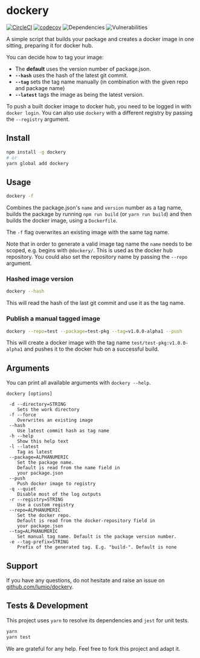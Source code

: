 dockery
===

[![CircleCI](https://img.shields.io/circleci/project/github/lumio/dockery/master.svg)](https://circleci.com/gh/lumio/dockery/tree/master) [![codecov](https://img.shields.io/codecov/c/github/lumio/dockery/master.svg)](https://codecov.io/gh/lumio/dockery) ![Dependencies](https://img.shields.io/david/lumio/dockery.svg) ![Vulnerabilities](https://img.shields.io/snyk/vulnerabilities/github/lumio/dockery.svg)

A simple script that builds your package and creates a docker image in one
sitting, preparing it for docker hub.

You can decide how to tag your image:

- The **default** uses the version number of package.json.
- **`--hash`** uses the hash of the latest git commit.
- **`--tag`** sets the tag name manually (in combination with the given repo and package name)
- **`--latest`** tags the image as being the latest version.

To push a built docker image to docker hub, you need to be logged in
with `docker login`. You can also use `dockery` with a different registry by
passing the `--registry` argument.

Install
---

```bash
npm install -g dockery
# or
yarn global add dockery
```

Usage
---

```bash
dockery -f
```

Combines the package.json's `name` and `version` number as a tag name, builds the
package by running `npm run build` (or `yarn run build`) and then builds the
docker image, using a `Dockerfile`.

The `-f` flag overwrites an existing image with the same tag name.

Note that in order to generate a valid image tag name the `name` needs to be
scoped, e.g. begins with `@dockery/`.
This is used as the docker hub repository.
You could also set the repository name by passing the `--repo` argument.

### Hashed image version

```bash
dockery --hash
```

This will read the hash of the last git commit and use it as the tag name.

### Publish a manual tagged image

```bash
dockery --repo=test --package=test-pkg --tag=v1.0.0-alpha1 --push
```

This will create a docker image with the tag name `test/test-pkg:v1.0.0-alpha1`
and pushes it to the docker hub on a successful build.

Arguments
---

You can print all available arguments with `dockery --help`.

```
dockery [options]

 -d --directory=STRING
    Sets the work directory
 -f --force
    Overwrites an existing image
 --hash
    Use latest commit hash as tag name
 -h --help
    Show this help text
 -l --latest
    Tag as latest
 --package=ALPHANUMERIC
    Set the package name.
    Default is read from the name field in
    your package.json
 --push
    Push docker image to registry
 -q --quiet
    Disable most of the log outputs
 -r --registry=STRING
    Use a custom registry
 --repo=ALPHANUMERIC
    Set the docker repo.
    Default is read from the docker-repository field in
    your package.json
 --tag=ALPHANUMERIC
    Set manual tag name. Default is the package version number.
 -e --tag-prefix=STRING
    Prefix of the generated tag. E.g. "build-". Default is none
```

Support
---

If you have any questions, do not hesitate and raise an issue on [github.com/lumio/dockery](https://github.com/lumio/dockery/issues/new/choose).

Tests & Development
---

This project uses `yarn` to resolve its dependencies and `jest` for unit tests.

```bash
yarn
yarn test
```

We are grateful for any help. Feel free to fork this project and adapt it.
